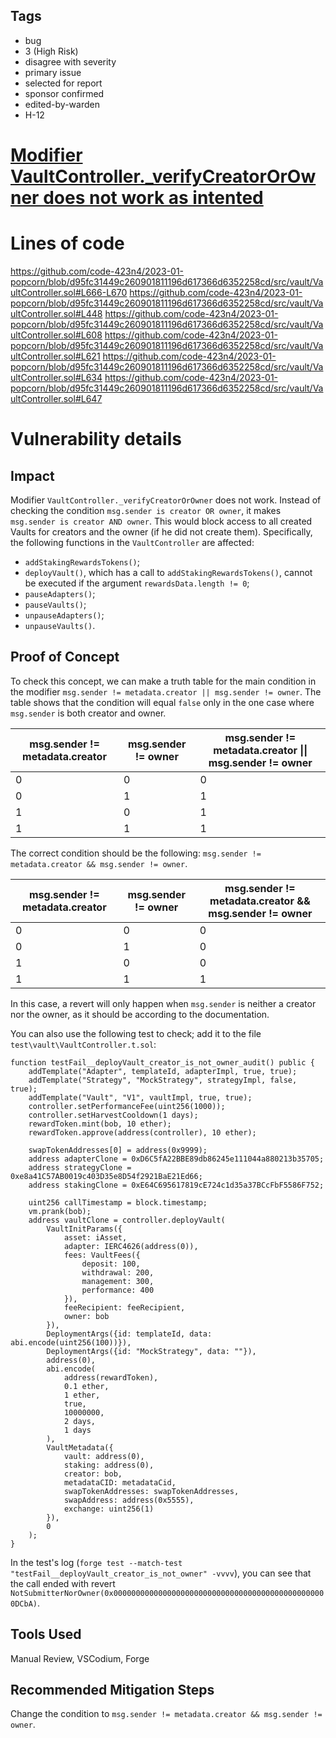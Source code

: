 ## Tags

- bug
- 3 (High Risk)
- disagree with severity
- primary issue
- selected for report
- sponsor confirmed
- edited-by-warden
- H-12

# [Modifier VaultController._verifyCreatorOrOwner does not work as intented](https://github.com/code-423n4/2023-01-popcorn-findings/issues/45) 

# Lines of code

https://github.com/code-423n4/2023-01-popcorn/blob/d95fc31449c260901811196d617366d6352258cd/src/vault/VaultController.sol#L666-L670
https://github.com/code-423n4/2023-01-popcorn/blob/d95fc31449c260901811196d617366d6352258cd/src/vault/VaultController.sol#L448
https://github.com/code-423n4/2023-01-popcorn/blob/d95fc31449c260901811196d617366d6352258cd/src/vault/VaultController.sol#L608
https://github.com/code-423n4/2023-01-popcorn/blob/d95fc31449c260901811196d617366d6352258cd/src/vault/VaultController.sol#L621
https://github.com/code-423n4/2023-01-popcorn/blob/d95fc31449c260901811196d617366d6352258cd/src/vault/VaultController.sol#L634
https://github.com/code-423n4/2023-01-popcorn/blob/d95fc31449c260901811196d617366d6352258cd/src/vault/VaultController.sol#L647


# Vulnerability details

## Impact
Modifier `VaultController._verifyCreatorOrOwner` does not work. Instead of checking the condition `msg.sender is creator OR owner`, it makes `msg.sender is creator AND owner`. This would block access to all created Vaults for creators and the owner (if he did not create them).
Specifically, the following functions in the `VaultController` are affected:
- `addStakingRewardsTokens()`;
- `deployVault()`, which has a call to `addStakingRewardsTokens()`, cannot be executed if the argument `rewardsData.length != 0`;
- `pauseAdapters()`;
- `pauseVaults()`;
- `unpauseAdapters()`;
- `unpauseVaults()`.

## Proof of Concept
To check this concept, we can make a truth table for the main condition in the modifier `msg.sender != metadata.creator || msg.sender != owner`. The table shows that the condition will equal `false` only in the one case where `msg.sender` is both creator and owner.

| msg.sender != metadata.creator | msg.sender != owner | msg.sender != metadata.creator \|\| msg.sender != owner |
| ------------------------------ | ------------------- | ------------------------------------------------------- |
| 0                              | 0                   | 0                                                       |
| 0                              | 1                   | 1                                                       |
| 1                              | 0                   | 1                                                       |
| 1                              | 1                   | 1                                                       |

The correct condition should be the following: `msg.sender != metadata.creator && msg.sender != owner`.

| msg.sender != metadata.creator | msg.sender != owner | msg.sender != metadata.creator && msg.sender != owner |
| ------------------------------ | ------------------- | ----------------------------------------------------- |
| 0                              | 0                   | 0                                                     |
| 0                              | 1                   | 0                                                     |
| 1                              | 0                   | 0                                                     |
| 1                              | 1                   | 1                                                     |

In this case, a revert will only happen when `msg.sender` is neither a creator nor the owner, as it should be according to the documentation.

You can also use the following test to check; add it to the file `test\vault\VaultController.t.sol`:
```solidity
function testFail__deployVault_creator_is_not_owner_audit() public {
    addTemplate("Adapter", templateId, adapterImpl, true, true);
    addTemplate("Strategy", "MockStrategy", strategyImpl, false, true);
    addTemplate("Vault", "V1", vaultImpl, true, true);
    controller.setPerformanceFee(uint256(1000));
    controller.setHarvestCooldown(1 days);
    rewardToken.mint(bob, 10 ether);
    rewardToken.approve(address(controller), 10 ether);

    swapTokenAddresses[0] = address(0x9999);
    address adapterClone = 0xD6C5fA22BBE89db86245e111044a880213b35705;
    address strategyClone = 0xe8a41C57AB0019c403D35e8D54f2921BaE21Ed66;
    address stakingClone = 0xE64C695617819cE724c1d35a37BCcFbF5586F752;

    uint256 callTimestamp = block.timestamp;
    vm.prank(bob);
    address vaultClone = controller.deployVault(
        VaultInitParams({
            asset: iAsset,
            adapter: IERC4626(address(0)),
            fees: VaultFees({
                deposit: 100,
                withdrawal: 200,
                management: 300,
                performance: 400
            }),
            feeRecipient: feeRecipient,
            owner: bob
        }),
        DeploymentArgs({id: templateId, data: abi.encode(uint256(100))}),
        DeploymentArgs({id: "MockStrategy", data: ""}),
        address(0),
        abi.encode(
            address(rewardToken),
            0.1 ether,
            1 ether,
            true,
            10000000,
            2 days,
            1 days
        ),
        VaultMetadata({
            vault: address(0),
            staking: address(0),
            creator: bob,
            metadataCID: metadataCid,
            swapTokenAddresses: swapTokenAddresses,
            swapAddress: address(0x5555),
            exchange: uint256(1)
        }),
        0
    );
}
```
In the test's log (`forge test --match-test "testFail__deployVault_creator_is_not_owner" -vvvv`), you can see that the call ended with revert `NotSubmitterNorOwner(0x000000000000000000000000000000000000000000000000DCbA)`.

## Tools Used
Manual Review, VSCodium, Forge

## Recommended Mitigation Steps
Change the condition to `msg.sender != metadata.creator && msg.sender != owner`.